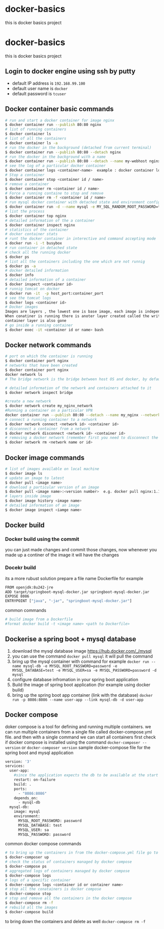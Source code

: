 # docker-basics
this is docker basics project

# docker-basics
this is docker basics project 

## Login to docker engine using ssh by putty
- default IP address is `192.168.99.100`
- default user name is `docker`
- default password is `tcuser`

## Docker container basic commands
```sh
# run and start a docker container for image nginx
$ docker container run --publish 80:80 nginx
# list of running containers
$ docker container ls
# list of all the containers
$ docker container ls -a
# run the docker in the background (detached from current terminal)
$ docker container run --publish 80:80 --detach nginx
# run the docker in the background with a name
$ docker container run --publish 80:80 --detach --name my-webhost nginx
# see the log of a particular docker container
$ docker container logs <container-name>  example : docker container logs my-webhost
# Stop a container 
$ docker container stop <container id / name>
# remove a container
$ docker container rm <container id / name>
# Force a running containe to stop and remove
$ docker container rm -f <container id / name>
# run mysql docker container with detached state and environment configuration as random password	
$ docker container run -d --name mysql -e MY_SQL_RANDOM_ROOT_PASSWORD=true mysql
# list the process 
$ docker container top nginx
# detailed information of the a container
$ docker container inspect nginx
# statistics of the container
# docker container stats
# runt the docker container in interective and command accepting mode
$ docker run -i -t busybox
# run container in detached state
# check all the running docker
$ docker ps
# list all the containers including the one which are not runnig
$ docker ps -a
# docker detailed information
$ docker info
# detailed information of a container
$ docker inspect <container id>
# runnig tomcat on docker
$ docker run -it  -p host_port:container_port
# see the tomcat logs
$ docker logs <container id>
# Docker images
Images are layers , the lowest one is base image, each image is independent and docker pulls these one by one.
When conatiner is running there is anoter layer created called the writable container layer. when container gets off the writable
container layer is also gone
# go inside a running container
$ docker exec -it <container id or name> bash
```

## Docker network commands
```sh
# port on which the container is running
$ docker container port nginx
# networks that have been created
$ docker container port nginx
docker network ls
# The bridge network is the bridge between host OS and docker, by default all containers are attached to the host network

# detailed information of the network and containers attached to it
$ docker network inspect bridge

#create a new network
$ docker network create my_nginx_network 
#Running a container on a particular VPN
docker container run --publish 80:80 --detach --name my_nginx --network my_nginx_app nginx
# connect a running container to a network
$ docker network connect <network id> <container id>
# disconnect a container from a network
$ docker network disconnect <network id> <container id>
# removing a docker network (remember first you need to disconnect the container from this network)
$ docker network rm <network name or id>
```

## Docker image commands
```sh
# list of images available on local machine
$ docker image ls
# update an image to latest
$ docker pull <image name>
# download a particular version of an image
$ docker pull <image name>:<version number>  e.g. docker pull nginx:1.11.9
# layers inside image
$ docker image history <image name>
# detailed information of an image
$ docker image inspect <iamge name>
```

## Docker build 
### Docker build using the commit 
you can just made changes and commit those changes, now whenever you made up a continer of the image it will have the changes
### Docekr build 
its a more rubust solution prepare a file name Dockerfile
for example 
```sh
FROM openjdk:8u242-jre
ADD target/springboot-mysql-docker.jar springboot-mysql-docker.jar
EXPOSE 8086
ENTRYPOINT ["java", "-jar", "springboot-mysql-docker.jar"]
```
common commands 

```sh
# build image from a Dockerfile
#format docker build -t <image name> <path to Dockerfile>
```

## Dockerise a spring boot + mysql database
1. download the mysql database image https://hub.docker.com/_/mysql 
2. you can use the command `docker pull mysql` it will pull the command
3. bring up the mysql container with command for example
`docker run --name mysql-db -e MYSQL_ROOT_PASSWORD=password -e MYSQL_DATABASE=test -e MYSQL_USER=sa -e MYSQL_PASSWORD=password -d mysql`
4. configure database infromation in your spring boot application 
5. Build the image of spring boot application (for example using docker build)
6. bring up the spring boot app container (link with the database)
`docker run -p 8086:8086 --name user-app --link mysql-db -d user-app`


## Docker compose
doker compose is a tool for defining and running multiple containers. we can run multiple containers from a single file called docker-compose.yml file. and then with a single command we can start all containers 
first check if docker compose is installed using the command 
`docker-composer --version` or `docker-composer version`
sample docker-compose file for the spring boot and mysql application
```sh
version: '3'
services:
  user-app:
    #since the application expects the db to be available at the start time, so if fails then restart
    restart: on-failure
    build: .
    ports:
      - "8086:8086"
    depends_on:
      - mysql-db
  mysql-db:
    image: mysql
    environment:
      MYSQL_ROOT_PASSWORD: password
      MYSQL_DATABASE: test
      MYSQL_USER: sa
      MYSQL_PASSWORD: password
```
common docker compose commands

```sh
# to bring up the containers in from the docker-compose.yml file go to the directory where it is present. and use command
$ docker-composer up
# check the status of containers managed by docker compose
$ docker-compose ps
# aggregated logs of containers managed by docker compose
$ docker-compose logs
# logs of a specific container
$ docker-compose logs <container id or container name>
# stop all the conatainers is docker compose
$ docker-compose stop
# stop and remove all the containers in the docker compose
$ docker-compose rm -f
# rebuild all the images
$ docker-compose build
```



to bring down the containers and delete as well
`docker-compose rm -f`

